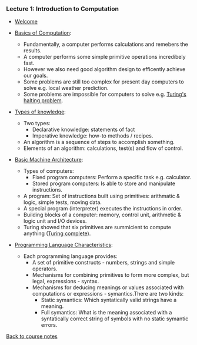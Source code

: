 
### Lecture 1: Introduction to Computation

* [Welcome](https://www.youtube.com/watch?v=WdFrWzyYoQg)

* [Basics of Computation](https://www.youtube.com/watch?v=jq5M5Gmf0do):
  * Fundamentally, a computer performs calculations and remebers the results.
  * A computer performs some simple primitive operations incredibely fast.
  * However we also need good algorithm design to efficently achieve our goals.
  * Some problems are still too complex for present day computers to solve e.g. local weather prediction.
  * Some problems are impossible for computers to solve e.g. [Turing's halting problem](https://en.wikipedia.org/wiki/Halting_problem).  


* [Types of knowledge](https://www.youtube.com/watch?v=-8T8AXxVFZg):
  * Two types:
    * Declarative knowledge: statements of fact
    * Imperative knowledge: how-to methods / recipes.
  * An algorithm is a sequence of steps to accomplish something.
  * Elements of an algorithm: calculations, test(s) and flow of control.


* [Basic Machine Architecture](https://www.youtube.com/watch?v=99LfboDePVE):
  * Types of computers:
    * Fixed program computers: Perform a specific task e.g. calculator.
    * Stored program computers: Is able to store and manipulate instructions.
  * A program: Set of instructions built using primitives: arithmatic & logic, simple tests, moving data.
  * A special program (interpreter) executes the instructions in order.
  * Building blocks of a computer: memory, control unit, arithmetic & logic unit and I/O devices.
  * Turing showed that six primitives are summicient to compute anything ([Turing complete](https://en.wikipedia.org/wiki/Turing_completeness)).


* [Programming Language Characteristics](https://www.youtube.com/watch?v=NYBjfMwpvzs):
  * Each programming language provides:
    * A set of primitive constructs - numbers, strings and simple operators.
    * Mechanisms for combining primitives to form more complex, but legal, expressions - syntax.
    * Mechanisms for deducing meanings or values associated with computations or expressions - symantics.There are two kinds:
      * Static symantics: Which syntatically valid strings have a meaning.
      * Full symantics: What is the meaning associated with a syntatically correct string of symbols with no static symantic errors.

[Back to course notes](../Course_Notes.md)
